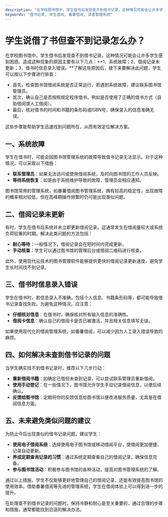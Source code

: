 ```yaml
---
description: "在学校图书馆中，学生借书后发现查不到借书记录，这种情况可能会让许多学生感到困惑。造成这种现象的原因主要有以下几点：**1、系统故障；2、借阅记录未更新；3、借书时信息录入错误。**了解这些原因后，接下来要解决此问题，学生可以按以下步骤进行排查："
keywords: "借书记录, 学生借阅, 番薯借阅, 读者管理系统"
---
```

# 学生说借了书但查不到记录怎么办？

在学校图书馆中，学生借书后发现查不到借书记录，这种情况可能会让许多学生感到困惑。造成这种现象的原因主要有以下几点：**1、系统故障；2、借阅记录未更新；3、借书时信息录入错误。**了解这些原因后，接下来要解决此问题，学生可以按以下步骤进行排查：

- 首先，检查图书馆借阅系统是否正常运行，若遇到系统故障，建议联系图书馆管理员。
- 其次，确认自己是否按照规定程序借书，例如是否使用了正确的借书方式（自助借阅或人工借阅）。
- 最后，核对借书的时间和书籍的条形码或ISBN号，确保录入的信息准确无误。

这些步骤能帮助学生迅速找到问题所在，从而有效定位解决方案。

## **一、系统故障**

学生在借书时，可能会因图书馆管理系统的故障导致借书记录无法显示。对于这种情况，可以采取以下措施：

- **联系管理员**：如果无法访问或使用借阅系统，及时向图书馆的工作人员反映。
- **等待系统恢复**：如是由于系统维护导致的故障，管理员会相应通知。

图书馆常用的管理系统，如番薯借阅图书管理系统，拥有较高的稳定性，出现故障的概率相对较低，但在高峰期操作频繁时仍可能出现类似问题。

## **二、借阅记录未更新**

有时，学生在借书后系统并未立即更新借阅记录。这通常发生在借阅量较大或系统负荷较重的时期。解决此类问题的方法包括：

- **耐心等待**：一般情况下，借阅记录会在短时间内完成更新。
- **手动核查**：学生可以通过图书馆的管理后台或借阅二维码进行核查。

此外，使用现代云技术的图书管理软件能够提供更快的借阅记录更新速度，避免学生长时间找不到记录。

## **三、借书时信息录入错误**

学生在借书时，若信息录入不准确，包括个人信息、书籍条形码等，都可能导致借书记录查找失败。为避免这种情况，应注意：

- **仔细核对信息**：在借书时，确保核对所有输入信息的准确性。
- **借阅卡信息**：确认自己的借阅卡是否已被激活，并且相关信息填写无误。

如果使用现代化的借阅管理系统，如番薯借阅，可以减少因为人工录入错误导致的麻烦。

## **四、如何解决未查到借书记录的问题**

当学生确实找不到借书记录时，推荐以下几步行动：

- **重新借阅书籍**：如确定已借但未查到记录，可以尝试联系管理员重新借阅。
- **使用手动登记**：在一些情况下，图书馆允许学生手动记录借阅信息，以便后续确认。
- **反馈给图书馆**：定期将你的反馈信息给图书馆以便改进服务质量，尤其是在借阅信息方面。

## **五、未来避免类似问题的建议**

为防止今后出现类似的借书记录问题，建议学生：

- **使用电子借阅系统**：选择使用电子图书馆或移动借阅平台，使借阅更加便捷，记录自动更新。
- **养成定期查询记录的习惯**：通过系统定期查看自己的借阅记录，确保信息完备。
- **参与图书馆活动**：积极参与图书馆的各种活动，提高对图书管理系统的了解。

通过以上措施，学生不仅能够更好地管理自己的借阅记录，还能有效提高图书馆的使用效率。借助番薯借阅等先进的管理系统，学生在借阅体验上可以得到进一步的提升。

在处理查不到借书记录的问题时，保持冷静和耐心是至关重要的，通过合理的步骤和措施，通常都能找到合适的解决办法。
